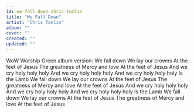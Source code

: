 ```yaml
---
id: we-fall-down-chris-tomlin
title: "We Fall Down"
artist: "Chris Tomlin"
album: ""
cover: ""
created: ""
updated: ""
---
```


WoW Worship Green album version:
We fall down
We lay our crowns
At the feet of Jesus
The greatness of
Mercy and love
At the feet of Jesus
And we cry holy holy holy
And we cry holy holy holy
And we cry holy holy holy
Is the Lamb
We fall down
We lay our crowns
At the feet of Jesus
The greatness of
Mercy and love
At the feet of Jesus
And we cry holy holy holy
And we cry holy holy holy
And we cry holy holy holy
Is the Lamb
We fall down
We lay our crowns
At the feet of Jesus
The greatness of
Mercy and love
At the feet of Jesus